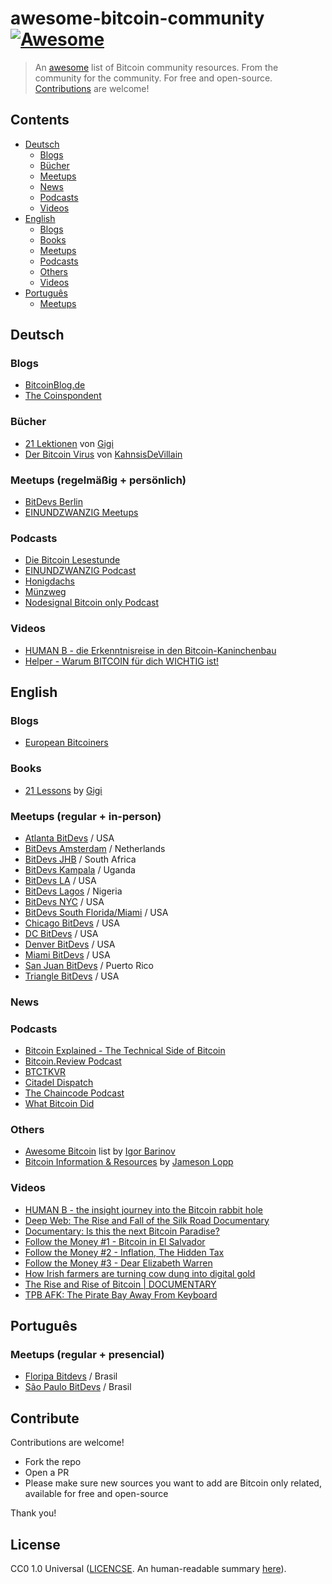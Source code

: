 # awesome-bitcoin-community [![Awesome](https://awesome.re/badge.svg)](https://awesome.re)

> An [awesome](https://github.com/sindresorhus/awesome) list of Bitcoin community resources. From the community for the community. For free and open-source. [Contributions](#contribute) are welcome!

## Contents

- [Deutsch](#deutsch)
   - [Blogs](#blogs)
   - [Bücher](#bücher)
   - [Meetups](#meetups-regelmäßig--persönlich)
   - [News](#news)
   - [Podcasts](#podcasts)
   - [Videos](#videos)
- [English](#english)
   - [Blogs](#blogs-1)
   - [Books](#books)
   - [Meetups](#meetups-regular--in-person)
   - [Podcasts](#podcasts-1)
   - [Others](#others)
   - [Videos](#videos-1)
- [Português](#português)
   - [Meetups](#meetups-regular--presencial)


## Deutsch

### Blogs

- [BitcoinBlog.de](https://bitcoinblog.de/)
- [The Coinspondent](https://coinspondent.de/)

### Bücher

- [21 Lektionen](https://github.com/21-lessons/21-lessons-book-de) von [Gigi](https://github.com/dergigi)
- [Der Bitcoin Virus](https://github.com/BitcoinBeachTravemuende/DerBitcoinVirus) von [KahnsisDeVillain](https://github.com/BitcoinBeachTravemuende/DerBitcoinVirus)

### Meetups (regelmäßig + persönlich) 

- [BitDevs Berlin](https://bitdevs.berlin/)
- [EINUNDZWANZIG Meetups](https://portal.einundzwanzig.space/de/meetup/overview?l=de)

### Podcasts

- [Die Bitcoin Lesestunde](https://aprycot.media/blog/die-bitcoin-lesestunde/)
- [EINUNDZWANZIG Podcast](https://einundzwanzig.space/podcast/)
- [Honigdachs](https://coinspondent.de/honigdachs-der-bitcoin-podcast-aus-leipzig/)
- [Münzweg](https://muenzweg21.podbean.com/)
- [Nodesignal Bitcoin only Podcast](https://nodesignal.space/)
   
### Videos

- [HUMAN B - die Erkenntnisreise in den Bitcoin-Kaninchenbau](https://humanb-film.com/)
- [Helper - Warum BITCOIN für dich WICHTIG ist!](https://www.youtube.com/watch?v=zdVwgg036KE)

## English

### Blogs

- [European Bitcoiners](https://europeanbitcoiners.com/)

### Books

- [21 Lessons](https://github.com/21-lessons/21lessons-book) by [Gigi](https://github.com/dergigi)

### Meetups (regular + in-person)

- [Atlanta BitDevs](https://atlantabitdevs.org/) / USA
- [BitDevs Amsterdam](https://bitdevsamsterdam.org/) / Netherlands
- [BitDevs JHB](https://bitdevs.joburg/) / South Africa
- [BitDevs Kampala](https://twitter.com/BitDevsKla) / Uganda
- [BitDevs LA](https://bitdevsla.org/) / USA
- [BitDevs Lagos](https://twitter.com/BitDevsLagos) / Nigeria
- [BitDevs NYC](https://bitdevs.org/) / USA
- [BitDevs South Florida/Miami](https://bitdevssouthflorida.com/) / USA
- [Chicago BitDevs](https://chibitdevs.org/) / USA
- [DC BitDevs](https://dcbitdevs.org/) / USA
- [Denver BitDevs](https://www.meetup.com/denver-bitdevs/) / USA
- [Miami BitDevs](https://miamibitdevs.org/) / USA
- [San Juan BitDevs](https://www.sanjuanbitdevs.org/) / Puerto Rico
- [Triangle BitDevs](https://trianglebitdevs.org/) / USA

### News

### Podcasts

- [Bitcoin Explained - The Technical Side of Bitcoin](https://podcasts.google.com/feed/aHR0cHM6Ly9uYWRvYnRjLmxpYnN5bi5jb20vcnNz?sa=X&ved=0CAUQrrcFahcKEwjggfPX6t3_AhUAAAAAHQAAAAAQAQ)
- [Bitcoin.Review Podcast](https://bitcoin.review/)
- [BTCTKVR](https://bitcoin-takeover.com/podcast/)
- [Citadel Dispatch](https://www.podpage.com/citadeldispatch/)
- [The Chaincode Podcast](https://podcast.chaincode.com/)
- [What Bitcoin Did](https://www.whatbitcoindid.com/podcast)

### Others

- [Awesome Bitcoin](https://github.com/igorbarinov/awesome-bitcoin) list by [Igor Barinov](https://github.com/igorbarinov) 
- [Bitcoin Information & Resources](https://www.lopp.net/bitcoin-information.html) by [Jameson Lopp](https://www.lopp.net)

### Videos

- [HUMAN B - the insight journey into the Bitcoin rabbit hole](https://humanb-film.com/)
- [Deep Web: The Rise and Fall of the Silk Road Documentary](https://www.youtube.com/watch?v=7GAoeo4FnBU)
- [Documentary: Is this the next Bitcoin Paradise?](https://www.youtube.com/watch?v=qdgJJL0vdaI)
- [Follow the Money #1 - Bitcoin in El Salvador](https://www.whatbitcoindid.com/ftm1-bitcoin-in-el-salvador)
- [Follow the Money #2 - Inflation, The Hidden Tax](https://www.whatbitcoindid.com/ftm2-inflation-the-hidden-tax)
- [Follow the Money #3 - Dear Elizabeth Warren](https://www.whatbitcoindid.com/ftm3-dear-elizabeth-warren)
- [How Irish farmers are turning cow dung into digital gold](https://www.youtube.com/watch?v=xkVOJAWP688)
- [The Rise and Rise of Bitcoin | DOCUMENTARY](https://www.youtube.com/watch?v=qk4gZrBR9CU)
- [TPB AFK: The Pirate Bay Away From Keyboard](https://www.youtube.com/watch?v=eTOKXCEwo_8)


## Português

### Meetups (regular + presencial)

- [Floripa Bitdevs](https://www.meetup.com/floripa-bitdevs/events/) / Brasil
- [São Paulo BitDevs](https://saopaulobitdevs.org/) / Brasil


## Contribute

Contributions are welcome!

- Fork the repo
- Open a PR
- Please make sure new sources you want to add are Bitcoin only related, available for free and open-source

Thank you!

## License

CC0 1.0 Universal ([LICENCSE](./LICENSE). An human-readable summary [here](https://creativecommons.org/publicdomain/zero/1.0/)).
